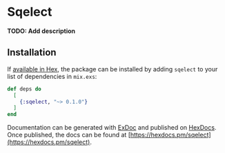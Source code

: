# Sqelect

**TODO: Add description**

## Installation

If [available in Hex](https://hex.pm/docs/publish), the package can be installed
by adding `sqelect` to your list of dependencies in `mix.exs`:

```elixir
def deps do
  [
    {:sqelect, "~> 0.1.0"}
  ]
end
```

Documentation can be generated with [ExDoc](https://github.com/elixir-lang/ex_doc)
and published on [HexDocs](https://hexdocs.pm). Once published, the docs can
be found at [https://hexdocs.pm/sqelect](https://hexdocs.pm/sqelect).

